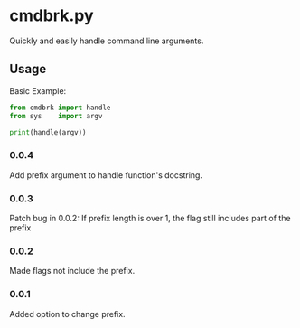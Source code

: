 # cmdbrk.py
Quickly and easily handle command line arguments.

## Usage

Basic Example:

```python
from cmdbrk import handle
from sys    import argv

print(handle(argv))
```

### 0.0.4
Add prefix argument to handle function's docstring.

### 0.0.3
Patch bug in 0.0.2: If prefix length is over 1, the flag still includes part of the prefix

### 0.0.2
Made flags not include the prefix.

### 0.0.1
Added option to change prefix.
